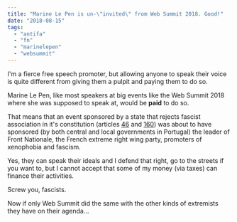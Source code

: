 ```yaml
---
title: "Marine Le Pen is un-\"invited\" from Web Summit 2018. Good!"
date: "2018-08-15"
tags: 
  - "antifa"
  - "fn"
  - "marinelepen"
  - "websummit"
---
```


I'm a fierce free speech promoter, but allowing anyone to speak their voice is quite different from giving them a pulpit and paying them to do so.

Marine Le Pen, like most speakers at big events like the Web Summit 2018 where she was supposed to speak at, would be **paid** to do so.

That means that an event sponsored by a state that rejects fascist association in it's constitution (articles [46](http://www.parlamento.pt/Legislacao/Paginas/ConstituicaoRepublicaPortuguesa.aspx#art46) and [160](http://www.parlamento.pt/Legislacao/Paginas/ConstituicaoRepublicaPortuguesa.aspx#art160)) was about to have sponsored (by both central and local governments in Portugal) the leader of Front Nationale, the French extreme right wing party, promoters of xenophobia and fascism.

Yes, they can speak their ideals and I defend that right, go to the streets if you want to, but I cannot accept that some of my money (via taxes) can finance their activities.

Screw you, fascists.

Now if only Web Summit did the same with the other kinds of extremists they have on their agenda...

